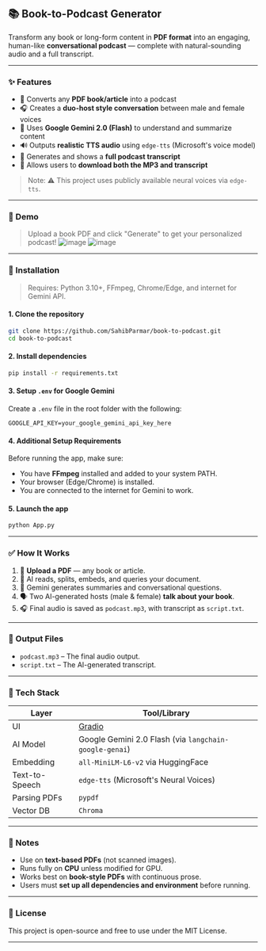 ## 📚 Book-to-Podcast Generator

Transform any book or long-form content in **PDF format** into an engaging, human-like **conversational podcast** — complete with natural-sounding audio and a full transcript.

---

### ✨ Features

* 🔀 Converts any **PDF book/article** into a podcast
* 🎧 Creates a **duo-host style conversation** between male and female voices
* 🧠 Uses **Google Gemini 2.0 (Flash)** to understand and summarize content
* 🔊 Outputs **realistic TTS audio** using `edge-tts` (Microsoft's voice model)
* 📄 Generates and shows a **full podcast transcript**
* 📀 Allows users to **download both the MP3 and transcript**

> Note: ⚠️ This project uses publicly available neural voices via `edge-tts`.

---

### 🚀 Demo

> Upload a book PDF and click "Generate" to get your personalized podcast!
![image](https://github.com/user-attachments/assets/9e3703c8-9a08-4e3e-a685-9ec576267714)
![image](https://github.com/user-attachments/assets/b978a522-cb54-4038-b6a1-b42a05195280)

---

### 🔧 Installation

> Requires: Python 3.10+, FFmpeg, Chrome/Edge, and internet for Gemini API.

#### 1. Clone the repository

```bash
git clone https://github.com/SahibParmar/book-to-podcast.git
cd book-to-podcast
```

#### 2. Install dependencies

```bash
pip install -r requirements.txt
```

#### 3. Setup `.env` for Google Gemini

Create a `.env` file in the root folder with the following:

```
GOOGLE_API_KEY=your_google_gemini_api_key_here
```

#### 4. Additional Setup Requirements

Before running the app, make sure:

* You have **FFmpeg** installed and added to your system PATH.
* Your browser (Edge/Chrome) is installed.
* You are connected to the internet for Gemini to work.

#### 5. Launch the app

```bash
python App.py
```

---

### ✅ How It Works

1. 📄 **Upload a PDF** — any book or article.
2. 🤖 AI reads, splits, embeds, and queries your document.
3. 🧠 Gemini generates summaries and conversational questions.
4. 🗣️ Two AI-generated hosts (male & female) **talk about your book**.
5. 🎧 Final audio is saved as `podcast.mp3`, with transcript as `script.txt`.

---

### 📂 Output Files

* `podcast.mp3` – The final audio output.
* `script.txt` – The AI-generated transcript.

---

### 🧪 Tech Stack

| Layer          | Tool/Library                                           |
| -------------- | ------------------------------------------------------ |
| UI             | [Gradio](https://gradio.app)                           |
| AI Model       | Google Gemini 2.0 Flash (via `langchain-google-genai`) |
| Embedding      | `all-MiniLM-L6-v2` via HuggingFace                     |
| Text-to-Speech | `edge-tts` (Microsoft's Neural Voices)                 |
| Parsing PDFs   | `pypdf`                                                |
| Vector DB      | `Chroma`                                               |

---

### 📌 Notes

* Use on **text-based PDFs** (not scanned images).
* Runs fully on **CPU** unless modified for GPU.
* Works best on **book-style PDFs** with continuous prose.
* Users must **set up all dependencies and environment** before running.

---

### 📜 License

This project is open-source and free to use under the MIT License.

---
